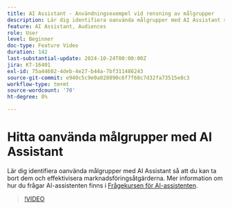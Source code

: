 ```yaml
---
title: AI Assistant - Användningsexempel vid rensning av målgrupper
description: Lär dig identifiera oanvända målgrupper med AI Assistant så att du kan ta bort dem och effektivisera marknadsföringsåtgärderna.
feature: AI Assistant, Audiences
role: User
level: Beginner
doc-type: Feature Video
duration: 142
last-substantial-update: 2024-10-24T00:00:00Z
jira: KT-16401
exl-id: 75a44602-4deb-4e27-b44a-7bf311486243
source-git-commit: e940c5c9e0a028890c6f7f68c7d32fa73515e8c3
workflow-type: tm+mt
source-wordcount: '70'
ht-degree: 0%

---
```


# Hitta oanvända målgrupper med AI Assistant

Lär dig identifiera oanvända målgrupper med AI Assistant så att du kan ta bort dem och effektivisera marknadsföringsåtgärderna. Mer information om hur du frågar AI-assistenten finns i [Frågekursen för AI-assistenten](https://experienceleague.adobe.com/en/docs/experience-platform/ai-assistant/questions).

>[!VIDEO](https://video.tv.adobe.com/v/3435532/?learn=on)

